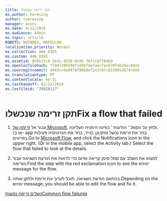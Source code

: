 ```yaml
---
title: תקן זרימה שנכשלו
ms.author: toresing
author: tomresing
manager: scotv
ms.date: 4/12/2018
ms.audience: Admin
ms.topic: article
ROBOTS: NOINDEX, NOFOLLOW
localization_priority: Normal
ms.collection: Adm_O365
ms.custom: Adm_O365
ms.assetid: 856b15c9-2b41-4528-8195-7bfccbf78d69
ms.openlocfilehash: ff04720b594fcd56fdafaecfacb78feb2bac8de5
ms.sourcegitcommit: dd43cc0a9470f98b8ef2a3787c823801d674c666
ms.translationtype: MT
ms.contentlocale: he-IL
ms.lasthandoff: 02/12/2019
ms.locfileid: "29928117"
---
```

# <a name="fix-a-flow-that-failed"></a><span data-ttu-id="c7234-102">תקן זרימה שנכשלו</span><span class="sxs-lookup"><span data-stu-id="c7234-102">Fix a flow that failed</span></span>

1. <span data-ttu-id="c7234-p101">עבור אל [זרימה של Microsoft](https://flow.microsoft.com/), ולחץ על הסמל ' הודעות ' בפינה הימנית העליונה. (או ב- app נייד, בחר את הכרטיסיה פעילות). בחר את זרימת נכשל מתבונן בפרטים.</span><span class="sxs-lookup"><span data-stu-id="c7234-p101">Go to [Microsoft Flow](https://flow.microsoft.com/), and click the Notifications icon in the upper right. (Or in the mobile app, select the Activity tab.) Select the flow that failed to look at the details.</span></span>
    
2. <span data-ttu-id="c7234-105">למצוא את השלב עם סמל סימן קריאה אדום כדי לראות את הודעת השגיאה עבור הזרימה.</span><span class="sxs-lookup"><span data-stu-id="c7234-105">Find the step with the red exclamation icon to see the error message for the flow.</span></span>
    
3. <span data-ttu-id="c7234-106">בהתאם הודעת השגיאה, תוכל לערוך את זרימת ולתקן אותה.</span><span class="sxs-lookup"><span data-stu-id="c7234-106">Depending on the error message, you should be able to edit the flow and fix it.</span></span> 
    
[<span data-ttu-id="c7234-107">כשלים זרימה נפוצות</span><span class="sxs-lookup"><span data-stu-id="c7234-107">Common flow failures</span></span>](https://go.microsoft.com/fwlink/?linkid=872110)
  

